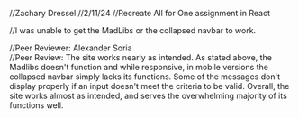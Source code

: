 //Zachary Dressel
//2/11/24
//Recreate All for One assignment in React

//I was unable to get the MadLibs or the collapsed navbar to work. 

//Peer Reviewer: Alexander Soria  
//Peer Review: The site works nearly as intended. As stated above, the Madlibs doesn't function and while responsive, in mobile versions the collapsed navbar simply lacks its functions. Some of the messages don't display properly if an input doesn't meet the criteria to be valid. Overall, the site works almost as intended, and serves the overwhelming majority of its functions well.
